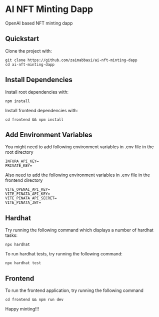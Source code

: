 # AI NFT Minting Dapp

OpenAI based NFT minting dapp

## Quickstart

Clone the project with:

```
git clone https://github.com/zaimabbasi/ai-nft-minting-dapp
cd ai-nft-minting-dapp
```

## Install Dependencies

Install root dependencies with:

```shell
npm install
```

Install frontend dependencies with:

```shell
cd frontend && npm install
```

## Add Environment Variables

You might need to add following environment variables in .env file in the root directory

```
INFURA_API_KEY=
PRIVATE_KEY=
```

Also need to add the following environment variables in .env file in the frontend directory

```
VITE_OPENAI_API_KEY=
VITE_PINATA_API_KEY=
VITE_PINATA_API_SECRET=
VITE_PINATA_JWT=
```

## Hardhat

Try running the following command which displays a number of hardhat tasks:

```shell
npx hardhat
```

To run hardhat tests, try running the following command:

```shell
npx hardhat test
```

## Frontend

To run the frontend application, try running the following command

```shell
cd frontend && npm run dev
```

Happy minting!!!
